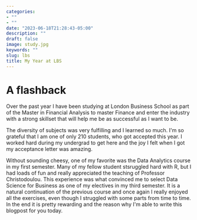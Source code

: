 ```yaml
---
categories:
- ""
- ""
date: "2023-06-18T21:28:43-05:00"
description: ""
draft: false
image: study.jpg
keywords: ""
slug: lbs
title: My Year at LBS 
---
```


# A flashback

Over the past year I have been studying at London Business School as part of the Master in Financial Analysis to master Finance and enter the industry with a strong skillset that will help me be as successful as I want to be.

The diversity of subjects was very fulfilling and I learned so much. I'm so grateful that I am one of only 210 students, who got accepted this year. I worked hard during my undergrad to get here and the joy I felt when I got my acceptance letter was amazing.

Without sounding cheesy, one of my favorite was the Data Analytics course in my first semester. Many of my fellow student stsruggled hard with R, but I had loads of fun and really appreciated the teaching of Professor Christodoulou. This experience was what convinced me to select Data Science for Business as one of my electives in my third semester. It is a natural continuation of the previous course and once again I really enjoyed all the exercises, even though I struggled with some parts from time to time. In the end it is pretty rewarding and the reason why I'm able to write this blogpost for you today.
